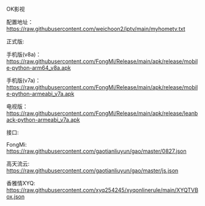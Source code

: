 OK影视

配置地址：https://raw.githubusercontent.com/weichoon2/iptv/main/myhometv.txt

正式版:

手机版(v8a)：https://raw.githubusercontent.com/FongMi/Release/main/apk/release/mobile-python-arm64_v8a.apk

手机版(v7a)：https://raw.githubusercontent.com/FongMi/Release/main/apk/release/mobile-python-armeabi_v7a.apk

电视版：https://raw.githubusercontent.com/FongMi/Release/main/apk/release/leanback-python-armeabi_v7a.apk

接口:

FongMi: https://raw.githubusercontent.com/gaotianliuyun/gao/master/0827.json

高天流云: https://raw.githubusercontent.com/gaotianliuyun/gao/master/js.json

香雅情XYQ: https://raw.githubusercontent.com/xyq254245/xyqonlinerule/main/XYQTVBox.json
